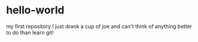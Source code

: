# hello-world
my first repository
I just drank a cup of joe and can't think of anything better to do than learn git!
